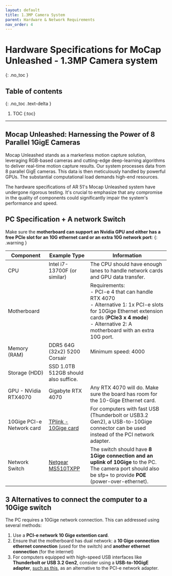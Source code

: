 ```yaml
---
layout: default
title: 1.3MP Camera System
parent: Hardware & Network Requirements
nav_order: 4
---
```


# Hardware Specifications for MoCap Unleashed - 1.3MP Camera system
{: .no_toc }

## Table of contents
{: .no_toc .text-delta }

1. TOC
{:toc}

---


## Mocap Unleashed: Harnessing the Power of 8 Parallel 1GigE Cameras
Mocap Unleashed stands as a markerless motion capture solution, leveraging RGB-based cameras and cutting-edge deep-learning algorithms to deliver real-time motion capture results. Our system processes data from 8 parallel GigE cameras. This data is then meticulously handled by powerful GPUs. The substantial computational load demands high-end resources.

The hardware specifications of AR 51's Mocap Unleashed system have undergone rigorous testing. It's crucial to emphasize that any compromise in the quality of components could significantly impair the system's performance and speed.


## PC Specification + A network Switch
Make sure the **motherboard can support an Nvidia GPU and either has a free PCIe slot for an 10G ethernet card or an extra 10G network port**:
{: .warning }

| Component            | Example Type                            | Information                                                                                                      |
|----------------------|-----------------------------------------|------------------------------------------------------------------------------------------------------------------|
| CPU                  | Intel i7-13700F (or similar)            | The CPU should have enough lanes to handle network cards and GPU data transfer. |
| Motherboard          | | Requirements:<br> - PCI-e 4 that can handle RTX 4070 <br> - Alternative 1: 1x PCI-e  slots for 10Gige Ethernet extension cards (**PCIe3 x 4 mode**) <br> - Alternative 2: A motherboard with an extra 10G port. | 
| Memory (RAM)         | DDR5 64G (32x2) 5200 Corsair            | Minimum speed: 4000                                                                                              |
| Storage (HDD)        | SSD 1.0TB<br>512GB should also suffice. |                                                                                                                 |
| GPU - NVidia RTX4070 | Gigabyte RTX 4070                       | Any RTX 4070 will do. Make sure the board has room for the 10-Gige Ethernet card.                                |
| 10Gige PCI-e Network card  | [TPlink - 10Gige card](https://www.amazon.com/TP-Link-TX401-Ethernet-Supports-Including/dp/B08D71PVXG)                   | For computers with fast USB (Thunderbolt or USB3.2 Gen2), a USB-to-10Gige connector can be used instead of the PCI network adapter.|
| Network Switch       | [Netgear MS510TXPP](https://www.netgear.com/business/wired/switches/smart/ms510txpp/) | The switch should have **8 1Gige connection and an uplink of 10Gige** to the PC. The camera port should also be sfp+ to provide **POE** (power-over-ethernet). |

## 3 Alternatives to connect the computer to a 10Gige switch
The PC requires a 10Gige network connection. This can addressed using several methods:
1. Use a **PCI-e network 10 Gige extention card**.
2. Ensure that the motherboard has dual network: a **10 Gige connection ethernet connection** (used for the switch) and **another ethernet connection** (for the internet)
3. For computers equipped with high-speed USB interfaces like **Thunderbolt or USB 3.2 Gen2**, consider using a **USB-to-10GigE adapter**, [such as this](https://www.sonnettech.com/product/solo10g-tb3/overview.html), as an alternative to the PCI-e network adapter.
